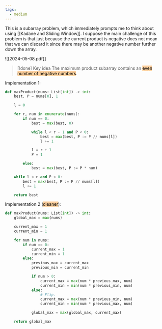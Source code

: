```yaml
---
tags:
  - medium
---
```


This is a subarray problem, which immediately prompts me to think about using [[Kadane and Sliding Window]]. I suppose the main challenge of this problem is that just because the current product is negative does not mean that we can discard it since there may be another negative number further down the array.

![[2024-05-08.pdf]]

>[!done] Key idea
>The maximum product subarray contains an <mark style="background: #FFB86CA6;">even number of negative numbers</mark>.

Implementation 1:

```python
def maxProduct(nums: List[int]) -> int:
	best, P = nums[0], 1

	l = 0

	for r, num in enumerate(nums):
		if num == 0:
			best = max(best, 0)

			while l < r - 1 and P < 0:
				best = max(best, P := P // nums[l])
				l += 1

			l = r + 1
			P = 1

		else:
			best = max(best, P := P * num)

	while l < r and P < 0:
		best = max(best, P := P // nums[l])
		l += 1

	return best
```

Implementation 2 (<mark style="background: #FFB86CA6;">cleaner</mark>):

```python
def maxProduct(nums: List[int]) -> int:
	global_max = max(nums)

	current_max = 1
	current_min = 1

	for num in nums:
		if num == 0:
			current_max = 1
			current_min = 1
		else:
			previous_max = current_max
			previous_min = current_min

			if num > 0:
				current_max = max(num * previous_max, num)
				current_min = min(num * previous_min, num)
			else:
				# Flip.
				current_max = max(num * previous_min, num)
				current_min = min(num * previous_max, num)

			global_max = max(global_max, current_max)

	return global_max
```
